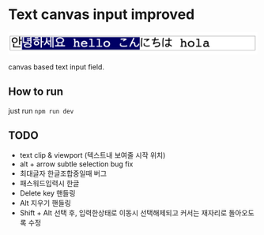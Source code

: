 # Text canvas input improved

![Alt text](./meta/sample.png "Title")

canvas based text input field.

## How to run

just run `npm run dev`

## TODO

- text clip & viewport (텍스트내 보여줄 시작 위치)
- alt + arrow subtle selection bug fix
- 최대글자 한글조합중일때 버그
- 패스워드입력시 한글
- Delete key 핸들링
- Alt 지우기 핸들링
- Shift + Alt 선택 후, 입력한상태로 이동시 선택해제되고 커서는 재자리로 돌아오도록 수정